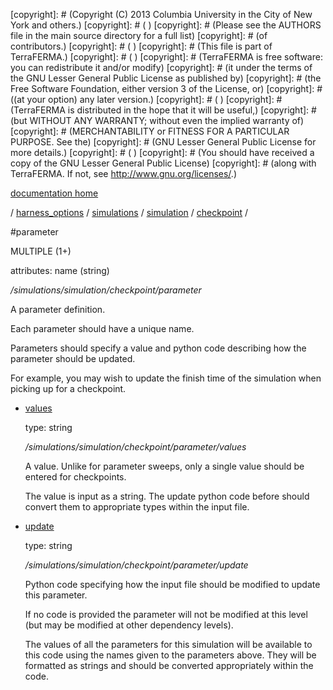 [copyright]: # (Copyright (C) 2013 Columbia University in the City of New York and others.)
[copyright]: # ( )
[copyright]: # (Please see the AUTHORS file in the main source directory for a full list)
[copyright]: # (of contributors.)
[copyright]: # ( )
[copyright]: # (This file is part of TerraFERMA.)
[copyright]: # ( )
[copyright]: # (TerraFERMA is free software: you can redistribute it and/or modify)
[copyright]: # (it under the terms of the GNU Lesser General Public License as published by)
[copyright]: # (the Free Software Foundation, either version 3 of the License, or)
[copyright]: # ((at your option) any later version.)
[copyright]: # ( )
[copyright]: # (TerraFERMA is distributed in the hope that it will be useful,)
[copyright]: # (but WITHOUT ANY WARRANTY; without even the implied warranty of)
[copyright]: # (MERCHANTABILITY or FITNESS FOR A PARTICULAR PURPOSE. See the)
[copyright]: # (GNU Lesser General Public License for more details.)
[copyright]: # ( )
[copyright]: # (You should have received a copy of the GNU Lesser General Public License)
[copyright]: # (along with TerraFERMA. If not, see <http://www.gnu.org/licenses/>.)

[documentation home](Documentation)

/ [harness_options](../../../../harness_options.md) / [simulations](../../../simulations.md) / [simulation](../../simulation.md) / [checkpoint](../checkpoint.md) /

#parameter

MULTIPLE (1+) 

attributes: name (string) 

*/simulations/simulation/checkpoint/parameter*

A parameter definition.

Each parameter should have a unique name.

Parameters should specify a value and python code describing how the parameter should be updated.

For example, you may wish to update the finish time of the simulation when picking up for a checkpoint.

* [values](parameter/values.md "child")

    type: string

    */simulations/simulation/checkpoint/parameter/values*

    A value.  Unlike for parameter sweeps, only a single value should be entered for checkpoints.
    
    The value is input as a string.
    The update python code before should convert them to appropriate types within the input file.

* [update](parameter/update.md "child")

    type: string

    */simulations/simulation/checkpoint/parameter/update*

    Python code specifying how the input file should be modified to update this parameter.
    
    If no code is provided the parameter will not be modified at this level 
    (but may be modified at other dependency levels).
    
    The values of all the parameters for this simulation will be available to this code using 
    the names given to the parameters above.  They will be formatted as strings and should be converted 
    appropriately within the code.

[autogenerated]: # (This file was automatically generated from the schema file:/home/cwilson/repos/github/TerraFERMA/TerraFERMA/buckettools/schemas/simulations.rng.)

